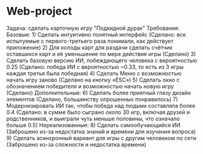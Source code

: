 # Web-project

Задача: сделать карточную игру "Подкидной дурак"
Требования:
    Базовые:
        1) Сделать интуитивно понятный интерфейс (Сделано: все испытуемые с первого-третьего раза понимали, как действует приложение)
        2) Для колоды карт для раздачи сделать счётчик оставшихся карт и её уменьшение по мере действия игры (Сделано)
        3) Сделать базовую версию ИИ, побеждающего человека с вероятностью 0.25 (Сделано: победа ИИ с вероятностью ~0.33, то есть из 3 игры каждая третья была победная)
        4) Сделать Меню с возможностью начать игру заново (Сделано на кнопку «ESC»)
        5) Сделать окно с обозначением победителя и возможностью начать новую игру (Сделано)
    Дополнительные:
        6) Сделать более приятный глазу дизайн элементов (Сделано, большинству опрошенных понравилось)
        7) Модернизировать ИИ так, чтобы победа над людьми составляла более 0.4 (Сделано: в сумме было сыграно около 30 игр, включая друзей и родственников, и выиграли чуть меньше половины, что означало больше 0.5)
    Нереализованные:
        8) Сделать самообучающийся ИИ (Заброшено из-за недостатка знаний и времени для изучения вопроса)
        9) Сделать асинхронный вариант для игры с другим человеком по сети (Заброшено из-за сложности и недостатка времени)